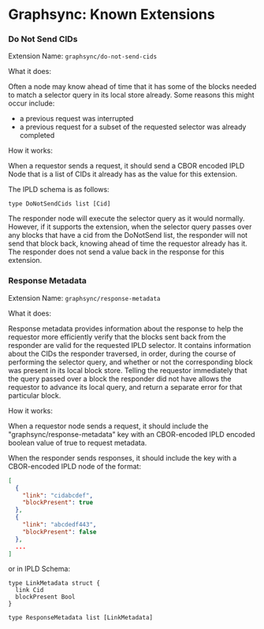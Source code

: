 # Graphsync: Known Extensions

### Do Not Send CIDs

Extension Name: `graphsync/do-not-send-cids`

What it does:

Often a node may know ahead of time that it has some of the blocks needed to match a selector query in its local store already. Some reasons this might occur include:

- a previous request was interrupted
- a previous request for a subset of the requested selector was already completed

How it works:

When a requestor sends a request, it should send a CBOR encoded IPLD Node that is a list of CIDs it already has as the value for this extension.

The IPLD schema is as follows:

```ipldsch
type DoNotSendCids list [Cid]
```

The responder node will execute the selector query as it would normally. However, if it supports the extension, when the selector query passes over any blocks that have a cid from the DoNotSend list, the responder will not send that block back, knowing ahead of time the requestor already has it. The responder does not send a value back in the response for this extension.

### Response Metadata

Extension Name: `graphsync/response-metadata`

What it does:

Response metadata provides information about the response to help the requestor more efficiently verify that the blocks sent back from the responder are valid for the requested IPLD selector. It contains information about the CIDs the responder traversed, in order, during the course of performing the selector query, and whether or not the corresponding block was present in its local block store. Telling the requestor immediately that the query passed over a block the responder did not have allows the requestor to advance its local query, and return a separate error for that particular block.

How it works:

When a requestor node sends a request, it should include the "graphsync/response-metadata" key with an CBOR-encoded IPLD encoded boolean value of true to request metadata.

When the responder sends responses, it should include the key with a CBOR-encoded IPLD node of the format:

```json
[
  {
    "link": "cidabcdef",
    "blockPresent": true
  },
  {
    "link": "abcdedf443",
    "blockPresent": false
  },
  ...
]
```

or in IPLD Schema:

```ipldsch
type LinkMetadata struct {
  link Cid
  blockPresent Bool
}

type ResponseMetadata list [LinkMetadata]
```
